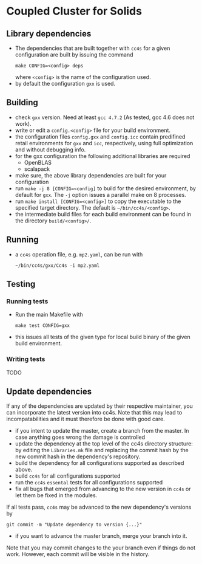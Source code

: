 Coupled Cluster for Solids
==========================

Library dependencies
--------------------

- The dependencies that are built together with `cc4s` for a given configuration
  are built by issuing the command
  ```
  make CONFIG=<config> deps
  ```
  where `<config>` is the name of the configuration used.
- by default the configuration `gxx` is used.

Building
--------

-   check `gxx` version. Need at least `gcc 4.7.2` (As tested, gcc 4.6 does
    not work).
-   write or edit a `config.<config>` file for your build environment.
-   the configuration files `config.gxx` and `config.icc` contain
    predifined retail environments for `gxx` and `icc`, respectively,
    using full optimization and without debugging info.
-   for the gxx configuration the following additional libraries are
    required
    - OpenBLAS
    - scalapack
- make sure, the above library dependencies are built for your configuration
- run `make -j 8 [CONFIG=<config]` to build for the desired environment, by
  default for `gxx`. The `-j` option issues a parallel make on 8 processes.
- run `make install [CONFIG=<config>]` to copy the executable to the specified
  target directory. The default is `~/bin/cc4s/<config>`.
- the intermediate build files for each build environment can be found in the
  directory `build/<config>/`.

Running
-------

-   a `cc4s` operation file, e.g. `mp2.yaml`, can be run with
    ```
    ~/bin/cc4s/gxx/Cc4s -i mp2.yaml
    ```

Testing
-------

### Running tests

- Run the main Makefile with
  ```
  make test CONFIG=gxx
  ```
- this issues all tests of the given type for local build binary of the given
  build environment.

### Writing tests

TODO

Update dependencies
-------------------

If any of the dependencies are updated by their respective maintainer, you
can incorporate the latest version into cc4s. Note that this may lead to
incompatabilities and it must therefore be done with good care.

- if you intent to update the master, create a branch from the master.
  In case anything goes wrong the damage is controlled
- update the dependency at the top level of the cc4s directory structure:
  by editing the `Libraries.mk` file and replacing the commit hash
  by the new commit hash in the dependency's repository.
- build the dependency for all configurations supported as described above.
- build `cc4s` for all configurations supported
- run the `cc4s` `essental` tests for all configurations supported
- fix all bugs that emerged from advancing to the new version in `cc4s` or
  let them be fixed in the modules.

If all tests pass, `cc4s` may be advanced to the new dependency's  versions
by
```
git commit -m "Update dependency to version {...}"
```

- if you want to advance the master branch, merge your branch into it.

Note that you may commit changes to the your branch even if things do
not work. However, each commit will be visible in the history.

